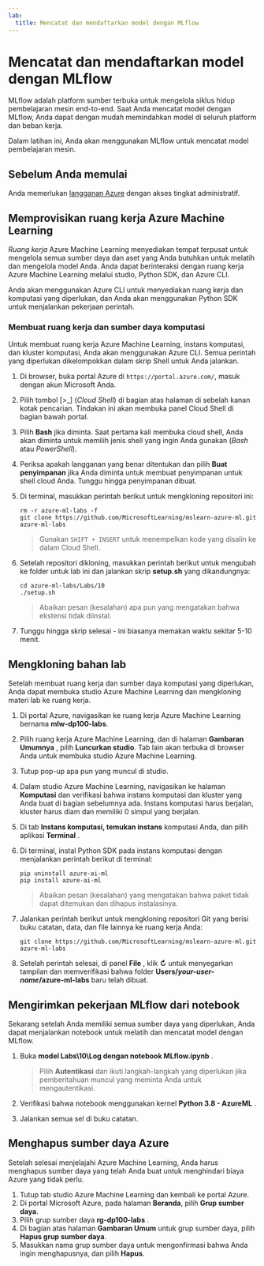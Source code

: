```yaml
---
lab:
  title: Mencatat dan mendaftarkan model dengan MLflow
---
```


# Mencatat dan mendaftarkan model dengan MLflow

MLflow adalah platform sumber terbuka untuk mengelola siklus hidup pembelajaran mesin end-to-end. Saat Anda mencatat model dengan MLflow, Anda dapat dengan mudah memindahkan model di seluruh platform dan beban kerja.

Dalam latihan ini, Anda akan menggunakan MLflow untuk mencatat model pembelajaran mesin.

## Sebelum Anda memulai

Anda memerlukan [langganan Azure](https://azure.microsoft.com/free?azure-portal=true) dengan akses tingkat administratif.

## Memprovisikan ruang kerja Azure Machine Learning

*Ruang kerja* Azure Machine Learning menyediakan tempat terpusat untuk mengelola semua sumber daya dan aset yang Anda butuhkan untuk melatih dan mengelola model Anda. Anda dapat berinteraksi dengan ruang kerja Azure Machine Learning melalui studio, Python SDK, dan Azure CLI. 

Anda akan menggunakan Azure CLI untuk menyediakan ruang kerja dan komputasi yang diperlukan, dan Anda akan menggunakan Python SDK untuk menjalankan pekerjaan perintah.

### Membuat ruang kerja dan sumber daya komputasi

Untuk membuat ruang kerja Azure Machine Learning, instans komputasi, dan kluster komputasi, Anda akan menggunakan Azure CLI. Semua perintah yang diperlukan dikelompokkan dalam skrip Shell untuk Anda jalankan.

1. Di browser, buka portal Azure di `https://portal.azure.com/`, masuk dengan akun Microsoft Anda.
1. Pilih tombol \[>_] (*Cloud Shell*) di bagian atas halaman di sebelah kanan kotak pencarian. Tindakan ini akan membuka panel Cloud Shell di bagian bawah portal.
1. Pilih **Bash** jika diminta. Saat pertama kali membuka cloud shell, Anda akan diminta untuk memilih jenis shell yang ingin Anda gunakan (*Bash* atau *PowerShell*). 
1. Periksa apakah langganan yang benar ditentukan dan pilih **Buat penyimpanan** jika Anda diminta untuk membuat penyimpanan untuk shell cloud Anda. Tunggu hingga penyimpanan dibuat.
1. Di terminal, masukkan perintah berikut untuk mengkloning repositori ini:

    ```azurecli
    rm -r azure-ml-labs -f
    git clone https://github.com/MicrosoftLearning/mslearn-azure-ml.git azure-ml-labs
    ```

    > Gunakan `SHIFT + INSERT` untuk menempelkan kode yang disalin ke dalam Cloud Shell. 

1. Setelah repositori dikloning, masukkan perintah berikut untuk mengubah ke folder untuk lab ini dan jalankan skrip **setup.sh** yang dikandungnya:
    
    ```azurecli
    cd azure-ml-labs/Labs/10
    ./setup.sh
    ```

    > Abaikan pesan (kesalahan) apa pun yang mengatakan bahwa ekstensi tidak diinstal.

1. Tunggu hingga skrip selesai - ini biasanya memakan waktu sekitar 5-10 menit. 

## Mengkloning bahan lab

Setelah membuat ruang kerja dan sumber daya komputasi yang diperlukan, Anda dapat membuka studio Azure Machine Learning dan mengkloning materi lab ke ruang kerja. 

1. Di portal Azure, navigasikan ke ruang kerja Azure Machine Learning bernama **mlw-dp100-labs**.
1. Pilih ruang kerja Azure Machine Learning, dan di halaman **Gambaran Umumnya** , pilih **Luncurkan studio**. Tab lain akan terbuka di browser Anda untuk membuka studio Azure Machine Learning.
1. Tutup pop-up apa pun yang muncul di studio.
1. Dalam studio Azure Machine Learning, navigasikan ke halaman **Komputasi** dan verifikasi bahwa instans komputasi dan kluster yang Anda buat di bagian sebelumnya ada. Instans komputasi harus berjalan, kluster harus diam dan memiliki 0 simpul yang berjalan.
1. Di tab **Instans komputasi, temukan instans** komputasi Anda, dan pilih aplikasi **Terminal** .
1. Di terminal, instal Python SDK pada instans komputasi dengan menjalankan perintah berikut di terminal:
    
    ```
    pip uninstall azure-ai-ml
    pip install azure-ai-ml
    ```

    > Abaikan pesan (kesalahan) yang mengatakan bahwa paket tidak dapat ditemukan dan dihapus instalasinya.

1. Jalankan perintah berikut untuk mengkloning repositori Git yang berisi buku catatan, data, dan file lainnya ke ruang kerja Anda:
    
    ```
    git clone https://github.com/MicrosoftLearning/mslearn-azure-ml.git azure-ml-labs
    ```
 
1. Setelah perintah selesai, di panel **File** , klik **&#8635;** untuk menyegarkan tampilan dan memverifikasi bahwa folder **Users/*your-user-name*/azure-ml-labs** baru telah dibuat. 

## Mengirimkan pekerjaan MLflow dari notebook

Sekarang setelah Anda memiliki semua sumber daya yang diperlukan, Anda dapat menjalankan notebook untuk melatih dan mencatat model dengan MLflow.

1. Buka **model Labs\10\Log dengan notebook MLflow.ipynb** .

    > Pilih **Autentikasi** dan ikuti langkah-langkah yang diperlukan jika pemberitahuan muncul yang meminta Anda untuk mengautentikasi. 

1. Verifikasi bahwa notebook menggunakan kernel **Python 3.8 - AzureML** . 
1. Jalankan semua sel di buku catatan.

## Menghapus sumber daya Azure

Setelah selesai menjelajahi Azure Machine Learning, Anda harus menghapus sumber daya yang telah Anda buat untuk menghindari biaya Azure yang tidak perlu.

1. Tutup tab studio Azure Machine Learning dan kembali ke portal Azure.
1. Di portal Microsoft Azure, pada halaman **Beranda**, pilih **Grup sumber daya**.
1. Pilih grup sumber daya **rg-dp100-labs** .
1. Di bagian atas halaman **Gambaran Umum** untuk grup sumber daya, pilih **Hapus grup sumber daya**. 
1. Masukkan nama grup sumber daya untuk mengonfirmasi bahwa Anda ingin menghapusnya, dan pilih **Hapus**.